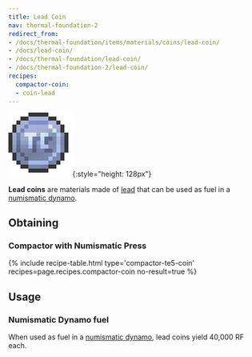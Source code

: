 ```yaml
---
title: Lead Coin
nav: thermal-foundation-2
redirect_from:
- /docs/thermal-foundation/items/materials/coins/lead-coin/
- /docs/lead-coin/
- /docs/thermal-foundation/lead-coin/
- /docs/thermal-foundation-2/lead-coin/
recipes:
  compactor-coin:
  - coin-lead
---
```


![Lead coin](/assets/images/thermal-foundation-2/coin-lead.png){:style="height: 128px"}


**Lead coins** are materials made of [lead](/docs/1.12/thermal-foundation-2/lead-ingot/) that can be used
as fuel in a [numismatic dynamo](/docs/1.12/thermal-expansion-5/numismatic-dynamo/).


Obtaining
---------

### Compactor with Numismatic Press
{% include recipe-table.html type='compactor-te5-coin' recipes=page.recipes.compactor-coin no-result=true %}


Usage
-----

### Numismatic Dynamo fuel
When used as fuel in a [numismatic dynamo](/docs/1.12/thermal-expansion-5/numismatic-dynamo/), lead coins
yield 40,000 RF each.
